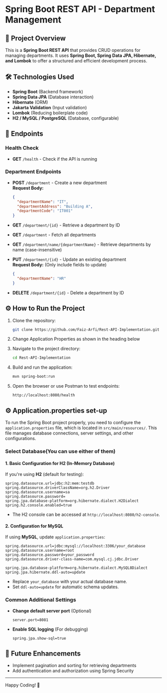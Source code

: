 # Spring Boot REST API - Department Management

## 🚀 Project Overview

This is a **Spring Boot REST API** that provides CRUD operations for managing departments. It uses **Spring Boot, Spring Data JPA, Hibernate, and Lombok** to offer a structured and efficient development process.

## 🛠️ Technologies Used

- **Spring Boot** (Backend framework)
- **Spring Data JPA** (Database interaction)
- **Hibernate** (ORM)
- **Jakarta Validation** (Input validation)
- **Lombok** (Reducing boilerplate code)
- **H2 / MySQL / PostgreSQL** (Database, configurable)

## 📌 Endpoints

### Health Check

- **GET** `/health` - Check if the API is running

### Department Endpoints

- **POST** `/department` - Create a new department  
    **Request Body:**
    
    ```json
    {
      "departmentName": "IT",
      "departmentAddress": "Building A",
      "departmentCode": "IT001"
    }
    ```
    
- **GET** `/department/{id}` - Retrieve a department by ID
    
- **GET** `/department` - Fetch all departments
    
- **GET** `/department/name/{departmentName}` - Retrieve departments by name (case-insensitive)
    
- **PUT** `/department/{id}` - Update an existing department  
    **Request Body:** (Only include fields to update)
    
    ```json
    {
      "departmentName": "HR"
    }
    ```
    
- **DELETE** `/department/{id}` - Delete a department by ID
    

## ⚙️ How to Run the Project

1. Clone the repository:
    
    ```sh
    git clone https://github.com/Faiz-Arfi/Rest-API-Implementation.git
    ```
    
2. Change Application Properties as shown in the heading below

3. Navigate to the project directory:
    
    ```sh
    cd Rest-API-Implementation
    ```
    
4. Build and run the application:
    
    ```sh
    mvn spring-boot:run
    ```
    
5. Open the browser or use Postman to test endpoints:
    
    ```
    http://localhost:8080/health
    ```
    
## ⚙️ Application.properties set-up
To run the Spring Boot project properly, you need to configure the `application.properties` file, which is located in `src/main/resources/`. This file manages database connections, server settings, and other configurations.
### Select Database(You can use either of them)
#### 1. **Basic Configuration for H2 (In-Memory Database)**

If you're using **H2** (default for testing):

```properties
spring.datasource.url=jdbc:h2:mem:testdb
spring.datasource.driverClassName=org.h2.Driver
spring.datasource.username=sa
spring.datasource.password=
spring.jpa.database-platform=org.hibernate.dialect.H2Dialect
spring.h2.console.enabled=true
```

- The H2 console can be accessed at `http://localhost:8080/h2-console`.

#### 2. **Configuration for MySQL**

If using **MySQL**, update `application.properties`:

```properties
spring.datasource.url=jdbc:mysql://localhost:3306/your_database
spring.datasource.username=root
spring.datasource.password=your_password
spring.datasource.driver-class-name=com.mysql.cj.jdbc.Driver

spring.jpa.database-platform=org.hibernate.dialect.MySQL8Dialect
spring.jpa.hibernate.ddl-auto=update
```

- Replace `your_database` with your actual database name.
- Set `ddl-auto=update` for automatic schema updates.

### **Common Additional Settings**

- **Change default server port** (Optional)
    
    ```properties
    server.port=8081
    ```
    
- **Enable SQL logging** (For debugging)
    
    ```properties
    spring.jpa.show-sql=true
    ```


## 🎯 Future Enhancements

- Implement pagination and sorting for retrieving departments
- Add authentication and authorization using Spring Security

---

Happy Coding! 🚀
